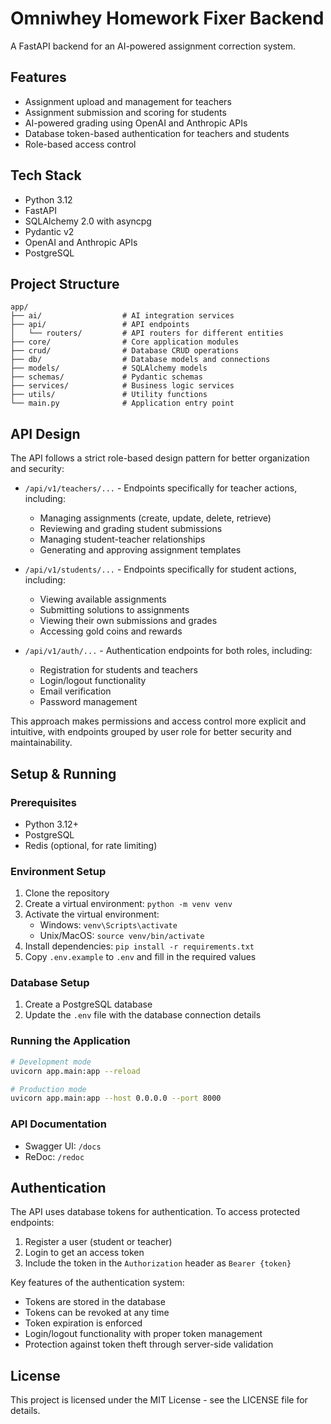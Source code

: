 # Omniwhey Homework Fixer Backend

A FastAPI backend for an AI-powered assignment correction system.

## Features

- Assignment upload and management for teachers
- Assignment submission and scoring for students
- AI-powered grading using OpenAI and Anthropic APIs
- Database token-based authentication for teachers and students
- Role-based access control

## Tech Stack

- Python 3.12
- FastAPI
- SQLAlchemy 2.0 with asyncpg
- Pydantic v2
- OpenAI and Anthropic APIs
- PostgreSQL

## Project Structure

```
app/
├── ai/                  # AI integration services
├── api/                 # API endpoints
│   └── routers/         # API routers for different entities
├── core/                # Core application modules
├── crud/                # Database CRUD operations
├── db/                  # Database models and connections
├── models/              # SQLAlchemy models
├── schemas/             # Pydantic schemas
├── services/            # Business logic services
├── utils/               # Utility functions
└── main.py              # Application entry point
```

## API Design

The API follows a strict role-based design pattern for better organization and security:

- `/api/v1/teachers/...` - Endpoints specifically for teacher actions, including:
  - Managing assignments (create, update, delete, retrieve)
  - Reviewing and grading student submissions
  - Managing student-teacher relationships
  - Generating and approving assignment templates

- `/api/v1/students/...` - Endpoints specifically for student actions, including:
  - Viewing available assignments
  - Submitting solutions to assignments
  - Viewing their own submissions and grades
  - Accessing gold coins and rewards

- `/api/v1/auth/...` - Authentication endpoints for both roles, including:
  - Registration for students and teachers
  - Login/logout functionality
  - Email verification
  - Password management

This approach makes permissions and access control more explicit and intuitive, with endpoints grouped by user role for better security and maintainability.

## Setup & Running

### Prerequisites

- Python 3.12+
- PostgreSQL
- Redis (optional, for rate limiting)

### Environment Setup

1. Clone the repository
2. Create a virtual environment: `python -m venv venv`
3. Activate the virtual environment: 
   - Windows: `venv\Scripts\activate`
   - Unix/MacOS: `source venv/bin/activate`
4. Install dependencies: `pip install -r requirements.txt`
5. Copy `.env.example` to `.env` and fill in the required values

### Database Setup

1. Create a PostgreSQL database
2. Update the `.env` file with the database connection details

### Running the Application

```bash
# Development mode
uvicorn app.main:app --reload

# Production mode
uvicorn app.main:app --host 0.0.0.0 --port 8000
```

### API Documentation

- Swagger UI: `/docs`
- ReDoc: `/redoc`

## Authentication

The API uses database tokens for authentication. To access protected endpoints:

1. Register a user (student or teacher)
2. Login to get an access token
3. Include the token in the `Authorization` header as `Bearer {token}`

Key features of the authentication system:
- Tokens are stored in the database
- Tokens can be revoked at any time
- Token expiration is enforced
- Login/logout functionality with proper token management
- Protection against token theft through server-side validation

## License

This project is licensed under the MIT License - see the LICENSE file for details. 